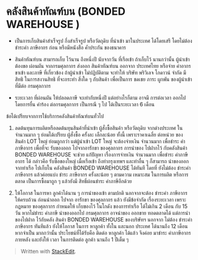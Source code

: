 
คลังสินค้าทัณฑ์บน (BONDED WAREHOUSE ) 
===

- เป็นการเก็บสินค้าสำเร็จรูป กึ่งสำเร็จรูป หรือวัตถุดิบ ที่นำเข้า มาในประเทศ ได้โดยเสรี โดยไม่ต้อง ชำระค่า ภาษีอากร ก่อน หรือมีหนังสือ ค้ำประกัน ของธนาคาร

- สินค้าทัณฑ์บน สามารถเก็บ ไว้นาน ถึงหนึ่งปี นับจากวัน ที่เรือเข้า ถ้าเก็บไว้ นานกว่านั้น ผู้นำเข้า ต้องขอ ผ่อนผัน จากกรมศุลกากร ส่งออก สินค้าทัณฑ์บน ออกจาก ประเทศไทย หรือจ่าย ค่าอากร ขาเข้า และภาษี ที่เกี่ยวข้อง ถ้าผู้นำเข้า ไม่ปฏิบัติตาม จะทำให้ บริษัท พริวิเลจ โกดาวน์ จำกัด มีสิทธิ ในการสงวนสิทธิ ที่จะกระทำ สิ่งใด ๆ กับสินค้า เพื่อเป็นการ ชดเชย ภาระ ผูกพัน ของผู้นำเข้า ที่มีต่อ กรมศุลกากร

- ระยะเวลา ที่ผ่อนผัน ให้ปลอดภาษี จะเท่ากับหนึ่งปี แต่อย่างไรก็ตาม อาจมี การต่อเวลา ออกไป โดยการยื่น คำร้อง ต่อกรมศุลกากร เป็นกรณี ๆ ไป ได้เป็นระยะเวลา 6 เดือน

ข้อได้เปรียบจากการใช้บริการคลังสินค้าทัณฑ์บนทั่วไป

1. ลดต้นทุนการผลิตหรือลดต้นทุนสินค้าที่นำเข้า ผู้สั่งซื้อสินค้า หรือวัตถุดิบ จากต่างประเทศ ในจำนวนมาก ๆ ย่อมได้เปรียบ ผู้สั่งซื้อ ครั้งละ เล็กละน้อย ทั้งนี้ เพราะราคาเฉลี่ย ต่อหน่วย ของสินค้า LOT ใหญ่ ย่อมถูกกว่า แต่ผู้นำเข้า LOT ใหญ่ จะต้องจ่ายเงิน จำนวนมาก เพื่อชำระ ค่าภาษีอากร เพื่อที่จะ รับของออก ไปจากอารักขา ของศุลกากร การนำของ ไปฝากไว้ กับคลังสินค้า BONDED WAREHOUSE จะช่วย แก้ปัญหา เรื่องการจ่ายเงิน จำนวนมาก เพื่อชำระ ค่าภาษีอากร ได้ กล่าวคือ รับซื้อของใหญ่ เมื่อเรือเข้า ถึงท่ากรุงเทพฯ และท่าอื่น ๆ ก็สามารถ นำของออก จากท่าเรือ ไปเก็บใน คลังสินค้า BONDED WAREHOUSE ได้ทันที โดยที่ ยังไม่ต้อง ชำระค่า ภาษีอากร แล้วค่อยแบ่ง ชำระ ภาษีอากร ครั้งละน้อย ๆ ตามความ เหมาะสม ในการผลิต หรือการตลาด เป็นการซื้อมาถูก ๆ แล้วยังมี สิทธิ์ผ่อนชำระ ค่าภาษีอีกด้วย

2. ให้โอกาส ในการหา ลูกค้าได้นาน ๆ การนำของเข้า ตามปกติ นอกจากจะต้อง ชำระค่า ภาษีอากร ให้ครบถ้วน ก่อนนำออก ไปจาก อารักขา ของศุลกากร แล้ว ยังมีข้อจำกัด เรื่องระยะเวลา เพราะกฎหมาย ของศุลกากร กำหนดให้ เก็บของไว้ ในโกดัง ของการท่าเรือ ได้ไม่เกิน 2 เดือน กับ 15 วัน หากไม่ชำระ ค่าภาษี นำของออกไป กรมศุลกากร อาจนำของ ออกขาย ทอดตลาดได้ แต่การนำ ของไปฝาก ไว้กับคลัง สินค้า BONDED WAREHOUSE ของบริษัทฯ นอกจาก ไม่ต้อง ชำระค่า ภาษีอากร ทันทีแล้ว ยังให้โอกาส ในการ หาลูกค้า ทั้งใน และนอก ประเทศ ได้นานถึง 12 เดือน หากจำเป็น มากกว่านั้น ประโยชน์ที่ได้รับคือ ติดต่อ หาลูกค้า ได้แล้ว จึงค่อย มาชำระ ค่าภาษีอากร ภายหลัง และยังให้ เวลา ในการติดต่อ ลูกค้า นานถึง 1 ปีเต็ม ๆ



> Written with [StackEdit](https://stackedit.io/).
<!--stackedit_data:
eyJoaXN0b3J5IjpbNzk4Mzk4NTNdfQ==
-->